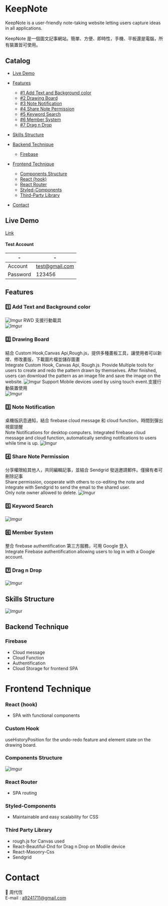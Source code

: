# KeepNote

KeepNote is a user-friendly note-taking website letting users capture ideas in all applications.

KeepNote 是一個圖文記事網站。簡單、方便、即時性，手機、平板還是電腦，所有裝置皆可使用。

## Catalog

- [Live Demo](#live-demo)

- [Features](#features)
  - [#1 Add Text and Background color](#1️⃣-add-text-and-background-color)
  - [#2 Drawing Board](#2️⃣-drawing-board)
  - [#3 Note Notification](#3️⃣-note-notification)
  - [#4 Share Note Permission](#4️⃣-share-note-permission)
  - [#5 Keyword Search](#5️⃣-keyword-search)
  - [#6 Member System](#6️⃣-member-system)
  - [#7 Drag n Drop](#7️⃣-drag-n-drop)
- [Skills Structure](#skills-structure)
- [Backend Technique](#backend-technique)
  - [Firebase](#firebase)
- [Frontend Technique](#frontend-technique)
  - [Components Structure](#components-structure)
  - [React (hook)](#react-hook)
  - [React Router](#react-router)
  - [Styled-Components](#styled-components)
  - [Third-Party Library](#third-party-library)
- [Contact](#contact)

## Live Demo

[Link](https://keepproject-e7d2b.web.app/)

#### Test Account

| -        | -              |
| -------- | -------------- |
| Account  | test@gmail.com |
| Password | 123456         |

## Features

### 1️⃣ Add Text and Background color

![Imgur](https://i.imgur.com/iazEOGS.gif)
RWD 支援行動載具  
![Imgur](https://i.imgur.com/gTUbOJX.gif)

### 2️⃣ Drawing Board

結合 Custom Hook,Canvas Api,Rough.js，提供多種畫板工具，讓使用者可以新增、修改畫版，下載圖片檔並儲存圖畫  
Integrate Custom Hook, Canvas Api, Rough.js. Provide Multiple tools for users to create and redo the pattern drawn by themselves.
After finished, users can download the pattern as an image file and save the image on the website.
![Imgur](https://i.imgur.com/Offview.gif)
Support Mobile devices used by using touch event.支援行動裝置使用  
![Imgur](https://i.imgur.com/0WIZ09R.gif)

### 3️⃣ Note Notification

桌機版訊息通知，結合 firebase cloud message 和 cloud function，時間到彈出視窗提醒  
Note Notifications for desktop computers. Integrated firebase cloud message and cloud function,
automatically sending notifications to users while time is up.
![Imgur](https://i.imgur.com/cKpnjo9.gif)

### 4️⃣ Share Note Permission

分享權限給其他人，共同編輯記事，並結合 Sendgrid 發送邀請郵件。僅擁有者可刪除記事  
Share permission, cooperate with others to co-editing the note and integrate with Sendgrid to send the email to the shared user.  
Only note owner allowed to delete.
![Imgur](https://i.imgur.com/UXW6hgm.gif)

### 5️⃣ Keyword Search

![Imgur](https://i.imgur.com/BZZsIQD.png)

### 6️⃣ Member System

整合 firebase authentification 第三方服務，可用 Google 登入  
Integrate Firebase authentification allowing users to log in with a Google account.

### 7️⃣ Drag n Drop

![Imgur](https://i.imgur.com/L4mmPKn.gif)

## Skills Structure

![Imgur](https://i.imgur.com/OusDWUV.png)

## Backend Technique

### Firebase

- Cloud message
- Cloud Function
- Authentification
- Cloud Storage for frontend SPA

# Frontend Technique

### React (hook)

- SPA with functional components

### Custom Hook

useHistoryPosition for the undo-redo feature and element state on the drawing board.

### Components Structure

![Imgur](https://i.imgur.com/TbwwWpF.png)

### React Router

- SPA routing

### Styled-Components

- Maintainable and easy scalability for CSS

### Third Party Library

- rough.js for Canvas used
- React-Beautiful-Dnd for Drag n Drop on Modile device
- React-Masonry-Css
- Sendgrid

# Contact

👨 周代恆  
E-mail : a9241711@gmail.com
